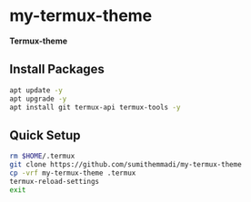 # my-termux-theme
  <b>Termux-theme</b>
## Install Packages
```bash
apt update -y
apt upgrade -y
apt install git termux-api termux-tools -y
```
## Quick Setup
```bash
rm $HOME/.termux
git clone https://github.com/sumithemmadi/my-termux-theme
cp -vrf my-termux-theme .termux
termux-reload-settings
exit
```

